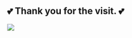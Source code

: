 ##  💕 Thank you for the visit.  💕
![](http://profile-counter.glitch.me/chaos-zhu/count.svg)
<!-- 部署状态
![deploy](https://github.com/chaos-zhu/chaos-zhu-vuepress/workflows/deploy/badge.svg?branch=master&event=push) 
-->

<!-- 语言统计.  
<p>
  <a href="https://github.com/chaos-zhu/easynode">
    <img align="center" src="https://github-readme-stats.anuraghazra1.vercel.app/api/top-langs/?username=chaos-zhu&langs_count=10&layout=compact&theme=material-palenight" />
  </a>
</p>
-->


<!--
## Please give a Star if you like ⭐⭐⭐.
<p>
  <a href="https://github.com/chaos-zhu/easynode">
    <img align="center" src="https://github-readme-stats.anuraghazra1.vercel.app/api/pin/?username=chaos-zhu&repo=easynode&theme=material-palenight" />
  </a>
</p>
 -->

<!--
[![](https://activity-graph.herokuapp.com/graph?username=chaos-zhu&theme=github)](https://activity-graph.herokuapp.com/graph?username=chaos-zhu&theme=github)
 -->

<!-- - 🌱 I’m currently learning [vue3.0](https://github.com/chaos-zhu/vue3-todolist) & CI -->
<!-- - 🤔  3 Years of experiences working with <font color=#020>Web</font>
- 📫 My blog: [https://zhulijun.club](https://zhulijun.club) -->

<!--  ![chaos-zhu's github stats](https://github-readme-stats.vercel.app/api/top-langs/?username=chaos-zhu&show_icons=true&theme=gruvbox&layout=compact)
 -->

<!--
<img alt="mysql" src="https://img.shields.io/badge/-MySQL-F05032?style=flat-square&logo=mysql&logoColor=white" />
<img alt="java" src="https://img.shields.io/badge/-Java-E34A86?style=flat-square&logo=java&logoColor=white" />
<img alt="go" src="https://img.shields.io/badge/-Golang-007ACC?style=flat-square&logo=go&logoColor=white" />
<img alt="kotlin" src="https://img.shields.io/badge/-Kotlin-007ACC?style=flat-square&logo=kotlin&logoColor=white" />
<img alt="python" src="https://img.shields.io/badge/-Python-E34A86?style=flat-square&logo=python&logoColor=white" />
<img alt="android" src="https://img.shields.io/badge/-Android-F05032?style=flat-square&logo=android&logoColor=white" />
<img alt="flutter" src="https://img.shields.io/badge/-Flutter-E34A86?style=flat-square&logo=flutter&logoColor=white" />
<img alt="spring" src="https://img.shields.io/badge/-Spring-E34A86?style=flat-square&logo=spring&logoColor=white" />
<img alt="springboot" src="https://img.shields.io/badge/-SpringBoot-E34A86?style=flat-square&logo=springboot&logoColor=white" />
<img alt="sqlite" src="https://img.shields.io/badge/-SQLite-E34A86?style=flat-square&logo=sqlite&logoColor=white" />
<img alt="mariadb" src="https://img.shields.io/badge/-MariaDB-E34A86?style=flat-square&logo=mariadb&logoColor=white" />
<img alt="manjaro" src="https://img.shields.io/badge/-Manjaro-E34A86?style=flat-square&logo=manjaro&logoColor=white" />
<img alt="macos" src="https://img.shields.io/badge/-macOS-E34A86?style=flat-square&logo=macos&logoColor=white" />
<img alt="windows" src="https://img.shields.io/badge/-Windows-E34A86?style=flat-square&logo=windows&logoColor=white" />
<img alt="apache" src="https://img.shields.io/badge/-Apache-E34A86?style=flat-square&logo=apache&logoColor=white" />
<img alt="synology" src="https://img.shields.io/badge/-Synology-E34A86?style=flat-square&logo=synology&logoColor=white" />
<p>
  <img alt="React" src="https://img.shields.io/badge/-React-45b8d8?style=flat-square&logo=react&logoColor=white" />
  <img alt="ReactNative" src="https://img.shields.io/badge/-ReactNative-45b8d8?style=flat-square&logo=reactnative&logoColor=white" />
  <img alt="Docker" src="https://img.shields.io/badge/-Docker-46a2f1?style=flat-square&logo=docker&logoColor=white" />
  <img alt="git" src="https://img.shields.io/badge/-Git-F05032?style=flat-square&logo=git&logoColor=white" />
  <img alt="npm" src="https://img.shields.io/badge/-NPM-CB3837?style=flat-square&logo=npm&logoColor=white" />
  <img alt="html5" src="https://img.shields.io/badge/-HTML5-E34F26?style=flat-square&logo=html5&logoColor=white" />
  <img alt="javascript" src="https://img.shields.io/badge/-JavaScript-F05032?style=flat-square&logo=javascript&logoColor=white" />
  <img alt="typescript" src="https://img.shields.io/badge/-TypeScript-007ACC?style=flat-square&logo=typescript&logoColor=white" />
  <img alt="nginx" src="https://img.shields.io/badge/-Nginx-E34A86?style=flat-square&logo=nginx&logoColor=white" />
  <img alt="markdown" src="https://img.shields.io/badge/-Markdown-E34A86?style=flat-square&logo=markdown&logoColor=white" />
  <img alt="linux" src="https://img.shields.io/badge/-Linux-E34A86?style=flat-square&logo=linux&logoColor=white" />
  <img alt="centos" src="https://img.shields.io/badge/-CentOS-E34A86?style=flat-square&logo=centos&logoColor=white" />
  <img alt="ubuntu" src="https://img.shields.io/badge/-Ubuntu-E34A86?style=flat-square&logo=ubuntu&logoColor=white" />
  <img alt="debian" src="https://img.shields.io/badge/-Debian-E34A86?style=flat-square&logo=debian&logoColor=white" />
  <img alt="jenkins" src="https://img.shields.io/badge/-Jenkins-E34A86?style=flat-square&logo=jenkins&logoColor=white" />
</p>
 -->
